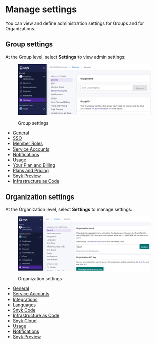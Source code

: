 # Manage settings

You can view and define administration settings for Groups and for Organizations.

## Group settings

At the Group level, select **Settings** to view admin settings:

<div align="left">

<figure><img src="../../.gitbook/assets/Screenshot 2023-04-26 at 12.57.49.png" alt="Group settings"><figcaption><p>Group settings</p></figcaption></figure>

</div>

* [General](group-general-settings.md)
* [SSO](../../enterprise-setup/using-single-sign-on-sso-for-authentication/)
* [Member Roles](../manage-users-and-permissions/member-roles.md)
* [Service Accounts](../../enterprise-setup/service-accounts.md)
* [Notifications](../manage-notifications.md)
* [Usage](https://docs.snyk.io/user-and-group-management/managing-settings/usage-page-details)
* [Your Plan and Billing](your-plan-and-billing.md)
* [Plans and Pricing](plans-and-pricing.md)
* [Snyk Preview](snyk-preview.md)
* [Infrastructure as Code](../../scan-cloud-configurations/snyk-infrastructure-as-code/)

## Organization settings

At the Organization level, select **Settings** to manage settings:

<div align="left">

<figure><img src="../../.gitbook/assets/Screenshot 2023-04-26 at 12.59.45.png" alt="Organization settings"><figcaption><p>Organization settings</p></figcaption></figure>

</div>

* [General](organization-general-settings.md)
* [Service Accounts](../../enterprise-setup/service-accounts.md)
* [Integrations](https://docs.snyk.io/integrations)
* [Languages](../../scan-applications/snyk-open-source/snyk-open-source-supported-languages-and-package-managers/)
* [Snyk Code](https://docs.snyk.io/snyk-code)
* [Infrastructure as Code](https://docs.snyk.io/snyk-infrastructure-as-code)
* [Snyk Cloud](../../scan-configurations/snyk-iac+/)
* [Usage](https://docs.snyk.io/user-and-group-management/managing-settings/usage-page-details)
* [Notifications](../manage-notifications.md)
* [Snyk Preview](snyk-preview.md)
